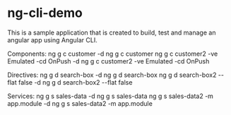 # ng-cli-demo
This is a sample application that is created to build, test and manage an angular app using Angular CLI.

Components:
ng g c customer -d
ng g c customer
ng g c customer2 -ve Emulated -cd OnPush -d
ng g c customer2 -ve Emulated -cd OnPush

Directives:
ng g d search-box -d
ng g d search-box
ng g d search-box2 --flat false -d
ng g d search-box2 --flat false

Services:
ng g s sales-data -d
ng g s sales-data
ng g s sales-data2 -m app.module -d
ng g s sales-data2 -m app.module

